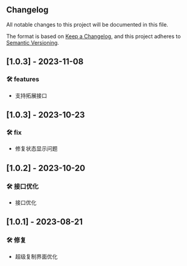 ## Changelog

All notable changes to this project will be documented in this file.

The format is based on [Keep a Changelog](https://keepachangelog.com/en/1.0.0/),
and this project adheres to [Semantic Versioning](https://semver.org/spec/v2.0.0.html).

## [1.0.3] - 2023-11-08

### 🛠 features

- 支持拓展接口

## [1.0.3] - 2023-10-23

### 🛠 fix

- 修复状态显示问题

## [1.0.2] - 2023-10-20

### 🛠 接口优化

- 接口优化

## [1.0.1] - 2023-08-21

### 🛠 修复

- 超级复制界面优化